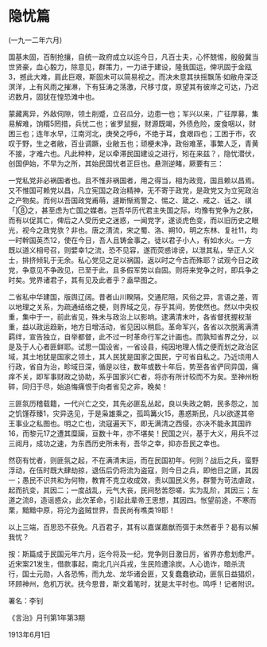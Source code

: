 # 隐忧篇

 

(一九一二年六月)

 

国基未固，百制抢攘，自统一政府成立以迄今日，凡百士夫，心怀兢惕，殷殷冀当世贤豪，血心毅力，除意见，群策力，一力进于建设，隆我国运，俾巩固于金瓯3，撼此大难，肩此巨艰，斯固未可以简易视之。而决未意其扶摇飘荡·如敝舟深泛溟洋，上有风雨之摧淋，下有狂涛之荡激，尺移寸度，原望其有彼岸之可达，乃迟迟数月，固犹在惶恐滩中也。

蒙藏离异，外敌伺隙，领土削蹙，立召瓜分，边患一也；军兴以来，广征厚募，集易解难，饷糈5罔措，兵忧二也；雀罗鼠掘，财源既竭，外债危险，废食咽以，财困三也；连年水早，江南河北，庚癸之呼6，不绝于耳，食艰四也；工困于市，农叹于野，生之者敝，百业调蹶，业敝五也；顽梗未净，政俗难革，事繁人乏，青黄不接，才难六也。凡此种种，足以牵滞民国建设之进行，矧在来兹？，隐忧潜伏，创国伊始，不早为之所，其始民国忧者正巨也。悬测逆睹，厥要有三：

一党私党非必祸国者也。且不惟非祸国者，用之得当，相为政竞，国且赖以昌焉。又不惟国可赖党以昌，凡立宪国之政治精神，无不寄于政党，是政党又为立宪政治之产物矣。而何以吾国政党甫萌，遽断惭焉警之、惕之、箴之、戒之、诋之、祺「]⑧之，甚至虑为亡国之媒者。岂吾华历代君主失国之际，均豫有党争为之朕，而有以促其亡，俾后之人受历史之迷惑，一闻党字，遂谈虎色变，而以旧历史之眼光，视今之政党欤？非也。唐之清流，宋之蜀、洛、朔10，明之东林、复社11，均一时幹国英杰12，使在今日，吾人且铸金事之。徒以君子小人，有如水火。一方既以道义相号召，则嬖幸1之流，恐不见容，遂而荧惑诽谤，以泄其私，举正人义士，排挤倾轧于无余。私心党见之足以祸国，返以时之今古而殊耶？试观今日之政党，争意见不争政见，已至于此，且多假军势以自固。则将来党争之时，即兵争之时矣。党界诸君子，其有见及此者乎？盍早图之。

二省私中华建国，版舆辽阔。昔者山川睽隔，交通尼阻，风俗之异，言语之差，胥以地理之关系，为疏通结络之梗，则界域之见，存乎其间，势使然也。然以中央权重，集中于一，前此省见，殊未与政治上以影响。逮满清末叶，各省督抚握权渐重，益以政运趋新，地方日增活动，省见因以稍启。革命军兴，各省以次脱离满清羁绊，宣告独立，自举都督，此不过一时革命行军之计画也。而孰知省界之分，以是及于人心者匪鲜耶。试思一国设省，一省设县，纯因地理人情之便而划之政治区域，其土地犹是国家之领土，其人民犹是国家之国民，宁可省自私之。乃近顷用人行政，省自为治，畛域日深，循是以往，数年或数十年后，势至各省俨同异国，痛痒不关，即军事财政之协助，系乎国家兴亡者，将亦有所计较而不为矣。至神州粉碎，同归于尽，始追悔痛恨于向者省见之非，晚矣！

三匪氛历稽载籍，一代兴亡之交，其先必匪乱丛起，良以失政之朝，民多怨之，加之饥馑荐臻1，灾异迭见，于是枭雄乘之，孤鸣篝火15，愚惑斯民，凡以欲遂其帝王事业之私图也。明之亡也，流寇遍天下，即无满清之西侵，亦决不能永其国祚16，而黎元17之遭其糜躏，亘数十年，亦不堪矣！民国之兴，基于大义，用兵不过三阅月，成功之速，为东西历史所未有，吾华之幸，抑亦吾民之幸也。

 

然窃有忧者，则匪氛之起，不在满清末运，而在民国初年。何则？战后之兵，蛮野浮动，在伍时既大肆劫掠，退伍后仍将流为盗寇，则今日之兵，即他日之匪，其因一；愚民不识共和为何物，教育不克立收成效，责以国民义务，群警为苛法虐政，起而抗变，其因二；一度战乱，元气大丧，民间愁苦怨嗟，实为乱阶，其因三；左道之流8，造谣惑众，此次革命，引起此辈帝王思想，其因四。怅望前途，不寒而栗，黯黯中原，将沦为盗贼世界，吾民尚有噍类19耶！

以上三端，百思恐不获免。凡百君子，其有以嘉谋嘉猷而弭于未然者乎？曷有以解我忧？

 

按：斯篇成于民国元年六月，迄今将及一纪，党争则日激日厉，省界亦愈划愈严。近宋案21发生，借款事起，南北几兴兵戎，生民险遭涂炭。人心诡诈，暗杀流行，国士元勋，人各恐怖，而九龙、龙华诸会匪，又复蠢蠢欲动，匪氛日益猖炽，环顾神州，危机万状。抚今思昔，斯文着笔时，犹是太平时也。鸣呼！记者附识。

 

署名：李钊

《言治》月刊第1年第3期

1913年6月1日

 

 

 

